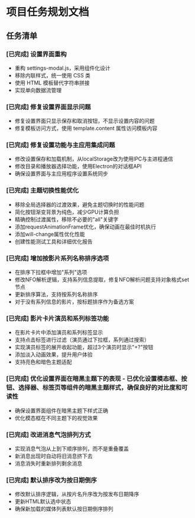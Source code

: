 # 项目任务规划文档

## 任务清单

### [已完成] 设置界面重构
- 重构 settings-modal.js，采用组件化设计
- 移除内联样式，统一使用 CSS 类
- 使用 HTML 模板替代字符串拼接
- 实现单向数据流管理

### [已完成] 修复设置界面显示问题
- 修复设置界面只显示保存和取消按钮，不显示设置内容的问题
- 修复模板访问方式，使用 template.content 属性访问模板内容

### [已完成] 修复设置功能与主应用集成问题
- 修改设置保存和加载机制，从localStorage改为使用IPC与主进程通信
- 修改目录和播放器选择功能，使用Electron的对话框API
- 确保设置界面与主应用程序设置系统同步

### [已完成] 主题切换性能优化
- 移除全局选择器的过渡效果，避免主题切换时的性能问题
- 简化按钮渐变背景为纯色，减少GPU计算负担
- 精确控制过渡属性，移除不必要的"all"关键字
- 添加requestAnimationFrame优化，确保动画在最佳时机执行
- 添加will-change属性优化性能
- 创建性能测试工具和详细优化报告

### [已完成] 增加按影片系列名称排序选项
- 在排序下拉框中增加"系列"选项
- 修改NFO解析逻辑，支持系列信息提取，修复NFO解析问题支持对象格式set节点
- 更新排序算法，支持按系列名称排序
- 对于没有系列信息的影片，按标题排序作为备选方案

### [已完成] 影片卡片演员和系列标签功能
- 在影片卡片中添加演员和系列标签显示
- 支持点击标签进行过滤（演员通过下拉框，系列通过搜索）
- 实现演员标签的展开收起功能，超过3个演员时显示"+?"按钮
- 添加淡入动画效果，提升用户体验
- 支持亮色和暗色主题适配

### [已完成] 优化设置界面在暗黑主题下的表现 - 已优化设置模态框、按钮、选择器、标签页等组件的暗黑主题样式，确保良好的对比度和可读性
- 确保设置界面组件在暗黑主题下样式正确
- 优化模态框在不同主题下的视觉效果

### [已完成] 改进消息气泡排列方式
- 实现消息气泡从上到下顺序排列，而不是重叠覆盖
- 新消息出现时自动将旧消息挤下去
- 消息消失时重新排列剩余消息

### [已完成] 默认排序改为按日期倒序
- 修改默认排序逻辑，从按片名升序改为按发布日期降序
- 更新HTML默认选中状态
- 确保新加载的媒体列表默认按日期倒序排列